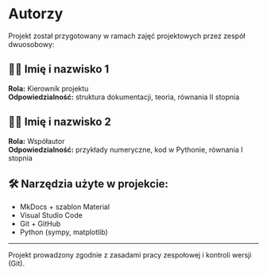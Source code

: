 # Autorzy

Projekt został przygotowany w ramach zajęć projektowych przez zespół dwuosobowy:

## 👩‍💻 Imię i nazwisko 1
**Rola:** Kierownik projektu  
**Odpowiedzialność:** struktura dokumentacji, teoria, równania II stopnia

## 👨‍💻 Imię i nazwisko 2
**Rola:** Współautor   
**Odpowiedzialność:** przykłady numeryczne, kod w Pythonie, równania I stopnia

## 🛠️ Narzędzia użyte w projekcie:
- MkDocs + szablon Material
- Visual Studio Code
- Git + GitHub
- Python (sympy, matplotlib)

---

Projekt prowadzony zgodnie z zasadami pracy zespołowej i kontroli wersji (Git).

